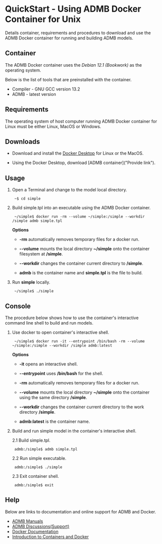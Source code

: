 QuickStart - Using ADMB Docker Container for Unix
=================================================

Details container, requirements and procedures to download and use the ADMB Docker container for running and building ADMB models.

Container
---------

The ADMB Docker container uses the *Debian 12.1 (Bookwork)* as the operating system.

Below is the list of tools that are preinstalled with the container.

* Compiler - GNU GCC version 13.2 
* ADMB - latest version

Requirements
------------

The operating system of host computer running ADMB Docker container for Linux must be either Linux, MacOS or Windows.

Downloads
---------

* Download and install the [Docker Desktop](https://www.docker.com/products/docker-desktop/) for Linux or the MacOS.

* Using the Docker Desktop, download [ADMB container]("Provide link").

Usage
-----

1. Open a Terminal and change to the model local directory.

        ~$ cd simple

2. Build simple.tpl into an executable using the ADMB Docker container.

        ~/simple$ docker run -rm --volume ~/simple:/simple --workdir /simple admb simple.tpl

    **Options**

    * **-rm** automatically removes temporary files for a docker run.

    * **--volume** mounts the local directory **~/simple** onto the container filesystem at **/simple**.

    * **--workdir** changes the container current directory to **/simple**. 

    * **admb** is the container name and **simple.tpl** is the file to build.

3. Run **simple** locally.

        ~/simple$ ./simple

Console
-------

The procedure below shows how to use the container's interactive command line shell to build and run models.

1. Use docker to open container's interactive shell.

        ~/simple$ docker run -it --entrypoint /bin/bash -rm --volume ~/simple:/simple --workdir /simple admb:latest

    **Options**

    * **-it** opens an interactive shell.

    * **--entrypoint** uses **/bin/bash** for the shell.

    * **-rm** automatically removes temporary files for a docker run.

    * **--volume** mounts the local directory **~/simple** onto the container using the same directory **/simple**.

    * **--workdir** changes the container current directory to the work directory **/simple**. 

    * **admb:latest** is the container name.

2. Build and run simple model in the container's interactive shell.
    
      2.1 Build simple.tpl.

        admb:/simple$ admb simple.tpl

      2.2 Run simple executable.

        admb:/simple$ ./simple

      2.3 Exit container shell.

        admb:/simple$ exit

Help
----

Below are links to documentation and online support for ADMB and Docker.

* [ADMB Manuals](https://www.admb-project.org/docs/manuals/)
* [ADMB Discussions(Support)](https://github.com/admb-project/admb/discussions)
* [Docker Documentation](https://docs.docker.com/)
* [Introduction to Containers and Docker](https://learn.microsoft.com/en-us/dotnet/architecture/microservices/container-docker-introduction/)
